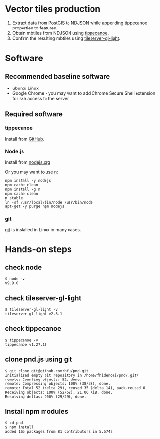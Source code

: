 # Vector tiles production
1. Extract data from [PostGIS](https://postgis.net/) to [NDJSON](http://ndjson.org/) while appending tippecanoe properties to features.
2. Obtain mbtiles from NDJSON using [tippecanoe](https://github.com/mapbox/tippecanoe).
3. Confirm the resulting mbtiles using [tileserver-gl-light](https://github.com/klokantech/tileserver-gl/blob/master/README_light.md).

# Software
## Recommended baseline software

- ubuntu Linux
- Google Chrome - you may want to add Chrome Secure Shell extension for ssh access to the server.

## Required software

### tippecanoe

Install from [GitHub](https://github.com/mapbox/tippecanoe).

### Node.js

Install from [nodejs.org](https://nodejs.org/ja/download/package-manager/#debian-and-ubuntu-based-linux-distributions-debian-ubuntu-linux)

Or you may want to use [n](https://github.com/tj/n):
```
npm install -y nodejs
npm cache clean
npm install -g n
npm cache clean
n stable
ln -sf /usr/local/bin/node /usr/bin/node
apt-get -y purge npm nodejs
```

### git

[git](https://git-scm.com/) is installed in Linux in many cases.

# Hands-on steps

## check node

```console
$ node -v
v9.9.0
```

## check tileserver-gl-light

```console
$ tileserver-gl-light -v
tileserver-gl-light v2.3.1
```

## check tippecanoe

```console
$ tippecanoe -v
tippecanoe v1.27.16
```

## clone pnd.js using git

```console
$ git clone git@github.com:hfu/pnd.git
Initialized empty Git repository in /home/fhidenori/pnd/.git/
remote: Counting objects: 52, done.
remote: Compressing objects: 100% (38/38), done.
remote: Total 52 (delta 29), reused 35 (delta 14), pack-reused 0
Receiving objects: 100% (52/52), 21.06 KiB, done.
Resolving deltas: 100% (29/29), done.
```

## install npm modules

```console
$ cd pnd
$ npm install
added 166 packages from 81 contributors in 5.574s
```
